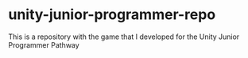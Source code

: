 # unity-junior-programmer-repo
 This is a repository with the game that I developed for the Unity Junior Programmer Pathway
